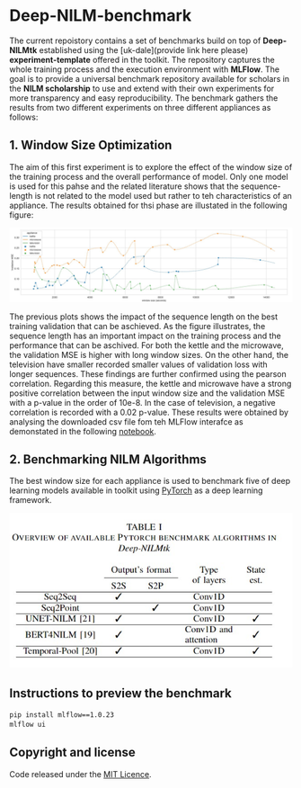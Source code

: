 # Deep-NILM-benchmark

The current repoistory contains a set of benchmarks build on top of **Deep-NILMtk** established using the [uk-dale](provide link here please) **experiment-template** offered in the toolkit. The repository captures the whole training process and the execution environment with **MLFlow**. The goal is to provide a universal benchmark repository available for scholars in the **NILM scholarship** to use and extend with their own experiments for more transparency and easy reproducibility.
The benchmark gathers the results from two different experiments on three different appliances as follows:

## 1. Window Size Optimization

The aim of this first experiment is to explore the effect of the window size of the training process and the overall performance of model. Only one model is used for this pahse and the related literature shows that the sequence-length is not related to the model used but rather to teh characteristics of an appliance. The results obtained for thsi phase are illustated in the following figure:

![results](image/params_optim.jpg)

The previous plots shows the impact of the sequence length on the best training validation that can be aschieved. As the figure illustrates, the sequence length has an important impact on the training process and the performance that can be aschived. For both the kettle and the microwave, the validation MSE is higher with long window sizes. On the other hand, the television have smaller recorded smaller values of validation loss with longer sequences. These findings are further confirmed using the pearson correlation. Regarding this measure, the kettle and microwave have a strong positive correlation between the input window size and the validation MSE with a p-value in the order of 10e-8. In the case of television, a negative correlation is recorded with a 0.02 p-value. These results were obtained by analysing the downloaded csv file fom teh MLFlow interafce as demonstated in the following [notebook](https://github.com/DBRTII/Deep-NILMtk/blob/main/notebook/Results_exploration.ipynb).


## 2. Benchmarking NILM Algorithms

The best window size for each appliance is used to benchmark five of deep learning models available in toolkit using [PyTorch](https://pytorch.org/) as a deep learning framework.


<p align="center">
  <img src="image/models.jpg" />
</p>



## Instructions to preview the benchmark

```bash
pip install mlflow==1.0.23
mlflow ui
```


## Copyright and license
Code released under the [MIT Licence](https://github.com/DBRTII/Deep-NILM-benchmark/edit/main/README.md).
